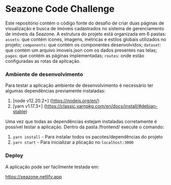 # Seazone Code Challenge

Este repositório contém o código fonte do desafio de criar duas páginas de visualização e busca de imóveis cadastrados no sistema de gerenciamento de imóveis da Seazone. A estrutura do projeto está organizada em 6 pastas: `assets`: que contém ícones, imagens, métricas e estilos globais utilizados no projeto; `components`: que contém os componentes desenvolvidos; `dataset`: que contém um arquivo imoveis.json com os dados presentes nas telas; `pages`: que contém as páginas implementadas; `routes`: onde estão configuradas as rotas da aplicação. 

### Ambiente de desenvolvimento
Para testar a aplicação ambiente de desenvolvimento é necessário ter algumas dependências previamente instaladas:

1. [node v12.20.2+] (https://nodejs.org/en/)
2. [yarn v1.17.3+] (https://classic.yarnpkg.com/en/docs/install/#debian-stable)

Uma vez que todas as dependências estejam instaladas corretamente é possível testar a aplicação.
Dentro da pasta /frontend/ execute o comando:

1. `yarn install` - Para instalar todos os pacotes/dependências do projeto
2. `yarn start` - Para inicializar a plicação no `localhost:3000`

### Deploy
A aplicação pode ser facilmente testada em:

https://seazone.netlify.app
